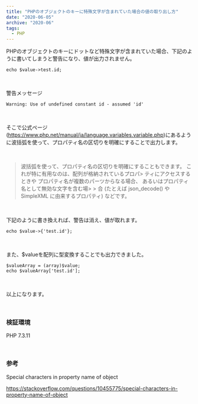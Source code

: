 ```yaml
---
title: "PHPのオブジェクトのキーに特殊文字が含まれていた場合の値の取り出し方"
date: "2020-06-05"
archive: "2020-06"
tags:
  - PHP
---
```


PHPのオブジェクトのキーにドットなど特殊文字が含まれていた場合、下記のように書いてしまうと警告になり、値が出力されません。

    echo $value->test.id;

<br />

警告メッセージ

    Warning: Use of undefined constant id - assumed 'id'

<br />

そこで公式ページ(https://www.php.net/manual/ja/language.variables.variable.php)にあるように波括弧を使って、プロパティ名の区切りを明確にすることで出力します。

<br />

> 波括弧を使って、プロパティ名の区切りを明確にすることもできます。 これが特に有用なのは、配列が格納されているプロパ> ティにアクセスするときや プロパティ名が複数のパーツからなる場合、 あるいはプロパティ名として無効な文字を含む場> > 合 (たとえば json_decode() や SimpleXML に由来するプロパティ) などです。

<br />

下記のように書き換えれば、警告は消え、値が取れます。

    echo $value->{'test.id'};

<br />

また、$valueを配列に型変換することでも出力できました。

    $valueArray = (array)$value;
    echo $valueArray['test.id'];

<br />

以上になります。

<br />

### 検証環境

PHP 7.3.11

<br />

### 参考

Special characters in property name of object

https://stackoverflow.com/questions/10455775/special-characters-in-property-name-of-object